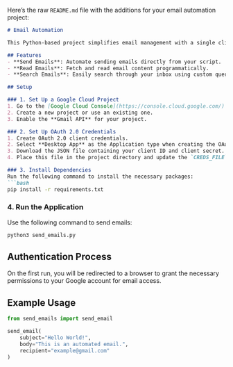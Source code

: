 Here’s the raw `README.md` file with the additions for your email automation project:

```markdown
# Email Automation

This Python-based project simplifies email management with a single click. Using the Google Client API, you can **send**, **read**, and **search** emails seamlessly. Perfect for automating your daily email tasks.

## Features
- **Send Emails**: Automate sending emails directly from your script.
- **Read Emails**: Fetch and read email content programmatically.
- **Search Emails**: Easily search through your inbox using custom queries.

## Setup

### 1. Set Up a Google Cloud Project
1. Go to the [Google Cloud Console](https://console.cloud.google.com/).
2. Create a new project or use an existing one.
3. Enable the **Gmail API** for your project.

### 2. Set Up OAuth 2.0 Credentials
1. Create OAuth 2.0 client credentials.
2. Select **Desktop App** as the Application type when creating the OAuth client ID.
3. Download the JSON file containing your client ID and client secret.
4. Place this file in the project directory and update the `CREDS_FILE` path in `constants.py`.

### 3. Install Dependencies
Run the following command to install the necessary packages:
```bash
pip install -r requirements.txt
```

### 4. Run the Application
Use the following command to send emails:
```bash
python3 send_emails.py
```

## Authentication Process
On the first run, you will be redirected to a browser to grant the necessary permissions to your Google account for email access.

## Example Usage

```python
from send_emails import send_email

send_email(
    subject="Hello World!",
    body="This is an automated email.",
    recipient="example@gmail.com"
)
```
